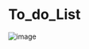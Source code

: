 # To_do_List

![image](https://github.com/Megha296/To_do_List/assets/98030471/96db5fc7-5dba-4259-9b2e-18dd8a3a44f1)
